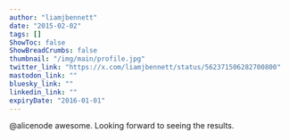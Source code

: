 ```yaml
---
author: "liamjbennett"
date: "2015-02-02"
tags: []
ShowToc: false
ShowBreadCrumbs: false
thumbnail: "/img/main/profile.jpg"
twitter_link: "https://x.com/liamjbennett/status/562371506282700800"
mastodon_link: ""
bluesky_link: ""
linkedin_link: ""
expiryDate: "2016-01-01"
---
```


@alicenode awesome. Looking forward to seeing the results.

